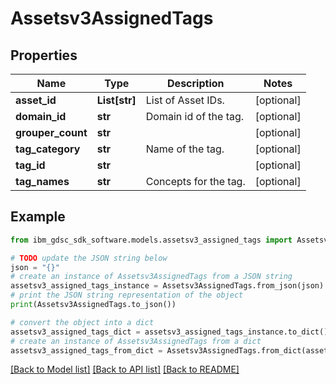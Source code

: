 # Assetsv3AssignedTags


## Properties

Name | Type | Description | Notes
------------ | ------------- | ------------- | -------------
**asset_id** | **List[str]** | List of Asset IDs. | [optional] 
**domain_id** | **str** | Domain id of the tag. | [optional] 
**grouper_count** | **str** |  | [optional] 
**tag_category** | **str** | Name of the tag. | [optional] 
**tag_id** | **str** |  | [optional] 
**tag_names** | **str** | Concepts for the tag. | [optional] 

## Example

```python
from ibm_gdsc_sdk_software.models.assetsv3_assigned_tags import Assetsv3AssignedTags

# TODO update the JSON string below
json = "{}"
# create an instance of Assetsv3AssignedTags from a JSON string
assetsv3_assigned_tags_instance = Assetsv3AssignedTags.from_json(json)
# print the JSON string representation of the object
print(Assetsv3AssignedTags.to_json())

# convert the object into a dict
assetsv3_assigned_tags_dict = assetsv3_assigned_tags_instance.to_dict()
# create an instance of Assetsv3AssignedTags from a dict
assetsv3_assigned_tags_from_dict = Assetsv3AssignedTags.from_dict(assetsv3_assigned_tags_dict)
```
[[Back to Model list]](../README.md#documentation-for-models) [[Back to API list]](../README.md#documentation-for-api-endpoints) [[Back to README]](../README.md)


